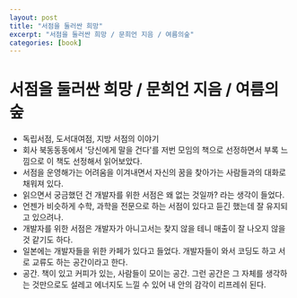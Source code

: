 ```yaml
---
layout: post
title: "서점을 둘러싼 희망"
excerpt: "서점을 둘러싼 희망 / 문희언 지음 / 여름의숲"
categories: [book]
---
```


# 서점을 둘러싼 희망 / 문희언 지음 / 여름의숲

- 독립서점, 도서대여점, 지방 서점의 이야기
- 회사 북동동동에서 '당신에게 말을 건다'를 저번 모임의 책으로 선정하면서 부록 느낌으로 이 책도 선정해서 읽어보았다.
- 서점을 운영해가는 어려움을 이겨내면서 자신의 꿈을 찾아가는 사람들과의 대화로 채워져 있다. 
- 읽으면서 궁금했던 건 개발자를 위한 서점은 왜 없는 것일까? 라는 생각이 들었다.
- 언젠가 비슷하게 수학, 과학을 전문으로 하는 서점이 있다고 듣긴 했는데 잘 유지되고 있으려나.
- 개발자를 위한 서점은 개발자가 아니고서는 찾지 않을 테니 매출이 잘 나오지 않을 것 같기도 하다.
- 일본에는 개발자들을 위한 카페가 있다고 들었다. 개발자들이 와서 코딩도 하고 서로 교류도 하는 공간이라고 한다.
- 공간. 책이 있고 커피가 있는, 사람들이 모이는 공간. 그런 공간은 그 자체를 생각하는 것만으로도 설레고 에너지도 느낄 수 있어 내 안의 감각이 리프레쉬 된다.
